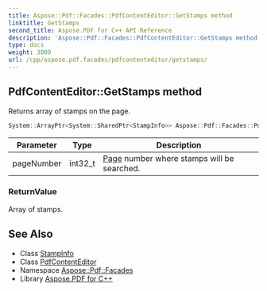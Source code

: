 ```yaml
---
title: Aspose::Pdf::Facades::PdfContentEditor::GetStamps method
linktitle: GetStamps
second_title: Aspose.PDF for C++ API Reference
description: 'Aspose::Pdf::Facades::PdfContentEditor::GetStamps method. Returns array of stamps on the page in C++.'
type: docs
weight: 3800
url: /cpp/aspose.pdf.facades/pdfcontenteditor/getstamps/
---
```

## PdfContentEditor::GetStamps method


Returns array of stamps on the page.

```cpp
System::ArrayPtr<System::SharedPtr<StampInfo>> Aspose::Pdf::Facades::PdfContentEditor::GetStamps(int32_t pageNumber)
```


| Parameter | Type | Description |
| --- | --- | --- |
| pageNumber | int32_t | [Page](../../../aspose.pdf/page/) number where stamps will be searched. |

### ReturnValue

Array of stamps.

## See Also

* Class [StampInfo](../../stampinfo/)
* Class [PdfContentEditor](../)
* Namespace [Aspose::Pdf::Facades](../../)
* Library [Aspose.PDF for C++](../../../)
